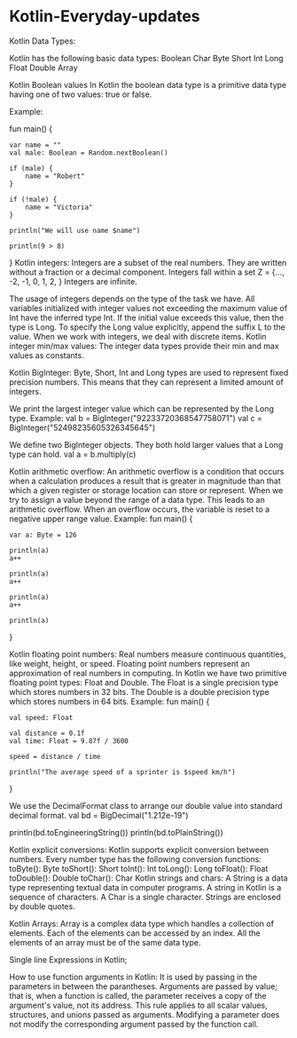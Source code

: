 

# Kotlin-Everyday-updates


Kotlin Data Types:

Kotlin has the following basic data types:
Boolean
Char
Byte
Short
Int
Long
Float
Double
Array

Kotlin Boolean values
In Kotlin the boolean data type is a primitive data type having one of two values: true or false.

Example:

fun main() {

    var name = ""
    val male: Boolean = Random.nextBoolean()

    if (male) {
        name = "Robert"
    }

    if (!male) {
        name = "Victoria"
    }

    println("We will use name $name")

    println(9 > 8)
}
Kotlin integers:
Integers are a subset of the real numbers. They are written without a fraction or a decimal component. Integers fall within a set Z = {..., -2, -1, 0, 1, 2, } Integers are infinite.

The usage of integers depends on the type of the task we have. 
All variables initialized with integer values not exceeding the maximum value of Int have the inferred type Int. 
If the initial value exceeds this value, then the type is Long. To specify the Long value explicitly, append the suffix L to the value.
When we work with integers, we deal with discrete items.
Kotlin integer min/max values:
The integer data types provide their min and max values as constants.

Kotlin BigInteger:
Byte, Short, Int and Long types are used to represent fixed precision numbers. This means that they can represent a limited amount of integers. 

We print the largest integer value which can be represented by the Long type. Example:
val b = BigInteger("92233720368547758071")
val c = BigInteger("52498235605326345645")

We define two BigInteger objects. They both hold larger values that a Long type can hold.
val a = b.multiply(c)

Kotlin arithmetic overflow:
An arithmetic overflow is a condition that occurs when a calculation produces a result that is greater in magnitude than that which a given register or storage location can store or represent.
When we try to assign a value beyond the range of a data type. This leads to an arithmetic overflow. When an overflow occurs, the variable is reset to a negative upper range value.
Example:
fun main() {

    var a: Byte = 126

    println(a)
    a++

    println(a)
    a++

    println(a)
    a++

    println(a)
}

Kotlin floating point numbers:
Real numbers measure continuous quantities, like weight, height, or speed. Floating point numbers represent an approximation of real numbers in computing. In Kotlin we have two primitive floating point types: Float and Double. The Float is a single precision type which stores numbers in 32 bits. The Double is a double precision type which stores numbers in 64 bits.
Example:
fun main() {

    val speed: Float

    val distance = 0.1f
    val time: Float = 9.87f / 3600

    speed = distance / time

    println("The average speed of a sprinter is $speed km/h")
}

We use the DecimalFormat class to arrange our double value into standard decimal format.
val bd = BigDecimal("1.212e-19")

println(bd.toEngineeringString())
println(bd.toPlainString())

Kotlin explicit conversions:
Kotlin supports explicit conversion between numbers.
Every number type has the following conversion functions:
toByte(): Byte
toShort(): Short
toInt(): Int
toLong(): Long
toFloat(): Float
toDouble(): Double
toChar(): Char
Kotlin strings and chars:
A String is a data type representing textual data in computer programs. A string in Kotlin is a sequence of characters. A Char is a single character. Strings are enclosed by double quotes.

Kotlin Arrays:
Array is a complex data type which handles a collection of elements. Each of the elements can be accessed by an index. All the elements of an array must be of the same data type.

Single line Expressions in Kotlin;

How to use function arguments in Kotlin:
It is used by passing in the parameters in between the parantheses.
Arguments are passed by value; that is, when a function is called, the parameter receives a copy of the argument's value, not its address. This rule applies to all scalar values, structures, and unions passed as arguments. Modifying a parameter does not modify the corresponding argument passed by the function call.


